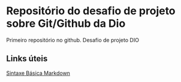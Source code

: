 # Repositório do desafio de projeto sobre Git/Github da Dio
Primeiro repositório no github. Desafio de projeto DIO

## Links úteis
[Sintaxe Básica Markdown](https://www.markdownguide.org/getting-started/)
